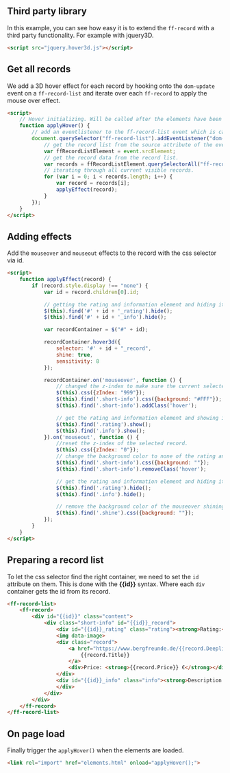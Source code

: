 ## Third party library

In this example, you can see how easy it is to extend the `ff-record` with a third party functionality. For example with jquery3D.

```html
<script src="jquery.hover3d.js"></script>
```

## Get all records

We add a 3D hover effect for each record by hooking onto the `dom-update` event on a `ff-record-list`
and iterate over each `ff-record` to apply the mouse over effect.

```html
<script>
    // Hover initializing. Will be called after the elements have been loaded.
    function applyHover() {
        // add an eventlistener to the ff-record-list event which is called everytime the HTML content was updated
        document.querySelector("ff-record-list").addEventListener("dom-updated", function (event) {
            // get the record list from the source attribute of the event callback.
            var ffRecordListElement = event.srcElement;
            // get the record data from the record list.
            var records = ffRecordListElement.querySelectorAll("ff-record");
            // iterating through all current visible records.
            for (var i = 0; i < records.length; i++) {
                var record = records[i];
                applyEffect(record);
            }
        });
    }
</script>
```

## Adding effects

Add the `mouseover` and `mouseout` effects to the record with the css selector via id.

```html
<script>
    function applyEffect(record) {
        if (record.style.display !== "none") {
            var id = record.children[0].id;

            // getting the rating and information element and hiding it.
            $(this).find('#' + id + '_rating').hide();
            $(this).find('#' + id + '_info').hide();

            var recordContainer = $("#" + id);

            recordContainer.hover3d({
                selector: '#' + id + "_record",
                shine: true,
                sensitivity: 8
            });

            recordContainer.on('mouseover', function () {
                // changed the z-index to make sure the current selected record is overlapping all other records.
                $(this).css({zIndex: "999"});
                $(this).find('.short-info').css({background: "#FFF"});
                $(this).find('.short-info').addClass('hover');

                // get the rating and information element and showing it.
                $(this).find('.rating').show();
                $(this).find('.info').show();
            }).on('mouseout', function () {
                //reset the z-index of the selected record.
                $(this).css({zIndex: "0"});
                // change the background color to none of the rating and the information box.
                $(this).find('.short-info').css({background: ""});
                $(this).find('.short-info').removeClass('hover');

                // get the rating and information element and hiding it.
                $(this).find('.rating').hide();
                $(this).find('.info').hide();

                // remove the background color of the mouseover shining box after the mouseout event.
                $(this).find('.shine').css({background: ""});
            });
        }
    }
</script>
```

## Preparing a record list

To let the css selector find the right container, we need to set the `id` attribute on them. This is
done with the <b>{{id}}</b> syntax. Where each `div` container gets the id from its record.

```html
<ff-record-list>
    <ff-record>
        <div id="{{id}}" class="content">
            <div class="short-info" id="{{id}}_record">
                <div id="{{id}}_rating" class="rating"><strong>Rating:</strong> {{record.Rating}}<br/></div>
                <img data-image>
                <div class="record">
                    <a href="https://www.bergfreunde.de/{{record.Deeplink}}" data-action="redirect">
                        {{record.Title}}
                    </a>
                    <div>Price: <strong>{{record.Price}} €</strong></div>
                </div>
                <div id="{{id}}_info" class="info"><strong>Description:</strong><br/>{{record.Description}}
                </div>
            </div>
        </div>
    </ff-record>
</ff-record-list>
```

## On page load

Finally trigger the `applyHover()` when the elements are loaded.

```html
<link rel="import" href="elements.html" onload="applyHover();">
```